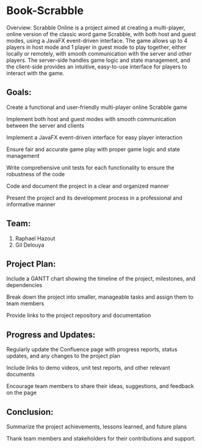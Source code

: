 # Book-Scrabble
Overview: Scrabble Online is a project aimed at creating a multi-player, online version of the classic word game Scrabble, with both host and guest modes, using a JavaFX event-driven interface. The game allows up to 4 players in host mode and 1 player in guest mode to play together, either locally or remotely, with smooth communication with the server and other players. The server-side handles game logic and state management, and the client-side provides an intuitive, easy-to-use interface for players to interact with the game.

## Goals:

Create a functional and user-friendly multi-player online Scrabble game

Implement both host and guest modes with smooth communication between the server and clients

Implement a JavaFX event-driven interface for easy player interaction

Ensure fair and accurate game play with proper game logic and state management

Write comprehensive unit tests for each functionality to ensure the robustness of the code

Code and document the project in a clear and organized manner

Present the project and its development process in a professional and informative manner

## Team:

1) Raphael Hazout
2) Gil Delouya

## Project Plan:

Include a GANTT chart showing the timeline of the project, milestones, and dependencies

Break down the project into smaller, manageable tasks and assign them to team members

Provide links to the project repository and documentation

## Progress and Updates:

Regularly update the Confluence page with progress reports, status updates, and any changes to the project plan

Include links to demo videos, unit test reports, and other relevant documents

Encourage team members to share their ideas, suggestions, and feedback on the page

## Conclusion:

Summarize the project achievements, lessons learned, and future plans

Thank team members and stakeholders for their contributions and support.
